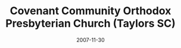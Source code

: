 ---
date: &id001 2007-11-30
end_date: null
location:
  address: 418 E. Main Street
  city: Taylors
  state: SC
minister:
- end: 2007-12-31
  name: George Scipione
  start: 2006-01-01
  type: Organizing Pastor
- end: null
  name: Peter Van Doodewaard
  start: 2008-01-01
  type: Pastor
- end: null
  name: L. Anthony Curto
  start: 2007-01-01
  type: Teacher
- end: null
  name: Zecharias Abraham Weldeyesus
  start: 2015-01-01
  type: Evangelist
ministers:
- George Scipione
- Peter Van Doodewaard
- L. Anthony Curto
- Zecharias Abraham Weldeyesus
name: Covenant Community Orthodox Presbyterian Church
names:
- end: 2007-11-30
  name: Covenant Community Orthodox Presbyterian Chapel
  start: 2005-04-22
- end: null
  name: Covenant Community Orthodox Presbyterian Church
  start: 2007-11-30
origination_date: *id001
raw_data: 'SOUTH CAROLINA Greenville

  Covenant Community Orthodox Presbyterian Chapel  (April 22, 2005-November 30, 2007)

  Covenant Community Orthodox Presbyterian Church  (November 30, 2007- )

  418 E. Main Street, Taylors

  Org. Pastor: George Scipione, 2006-7

  Pastor: Peter Van Doodewaard, 2008-

  Teacher: L. Anthony Curto, 2007-

  Evangelist: Zecharias Abraham Weldeyesus, 2015

  '
received_from: null
states:
- SC
status:
  active: true
  end_date: null
  reason: null
  received_from: null
  withdrawal_to: null
title: Covenant Community Orthodox Presbyterian Church (Taylors SC)
year_established:
- 2007

---